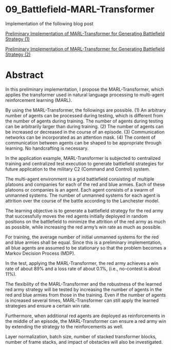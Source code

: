 # 09_Battlefield-MARL-Transformer

Implementation of the following blog post

[Preliminary Implementation of MARL-Transformer for Generating Battlefield Strategy (1)](https://medium.com/@tym406/preliminary-implementation-of-marl-transformer-for-generating-battlefield-strategy-1-b3ae18631082?source=your_stories_page-------------------------------------)

[Preliminary Implementation of MARL-Transformer for Generating Battlefield Strategy (2)](https://medium.com/@tym406/preliminary-implementation-of-marl-transformer-for-generating-battlefield-strategy-2-f32bb5187917?source=your_stories_page-------------------------------------)


# Abstract
In this preliminary implementation, I propose the MARL-Transformer, which applies the transformer used in natural language processing to multi-agent reinforcement learning (MARL).

By using the MARL-Transformer, the followings are possible.
(1) An arbitrary number of agents can be processed during testing, which is different from the number of agents during training. The number of agents during testing can be arbitrarily larger than during training.
(2) The number of agents can be increased or decreased in the course of an episode.
(3) Communication networks can be incorporated as an attention mask.
(4) The content of communication between agents can be shaped to be appropriate through learning. No handcrafting is necessary.

In the application example, MARL-Transformer is subjected to centralized training and centralized test execution to generate battlefield strategies for future application to the military C2 (Command and Control) system.

The multi-agent environment is a grid battlefield consisting of multiple platoons and companies for each of the red and blue armies. Each of these platoons or companies is an agent. Each agent consists of a swarm of unmanned systems. The number of unmanned systems for each agent is attrition over the course of the battle according to the Lanchester model.

The learning objective is to generate a battlefield strategy for the red army that successfully moves the red agents initially deployed in random positions on the battlefield to minimize the attrition of the red army as much as possible, while increasing the red army’s win rate as much as possible.

For training, the average number of initial unmanned systems for the red and blue armies shall be equal. Since this is a preliminary implementation, all blue agents are assumed to be stationary so that the problem becomes a Markov Decision Process (MDP).

In the test, applying the MARL-Transformer, the red army achieves a win rate of about 89% and a loss rate of about 0.1%, (i.e., no-contest is about 11%).

The flexibility of the MARL-Transformer and the robustness of the learned red army strategy will be tested by increasing the number of agents in the red and blue armies from those in the training. Even if the number of agents is increased several times, MARL-Transformer can still apply the learned strategies and ensure a certain win rate.

Furthermore, when additional red agents are deployed as reinforcements in the middle of an episode, the MARL-Transformer can ensure a red army win by extending the strategy to the reinforcements as well.

Layer normalization, batch size, number of stacked transformer blocks, number of frame stacks, and impact of obstacles will also be investigated.
